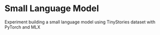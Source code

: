 # Small Language Model
Experiment building a small language model using TinyStories dataset with PyTorch and MLX
